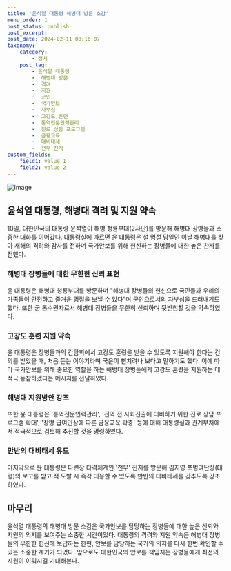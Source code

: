 ```yaml
---
title: '윤석열 대통령 해병대 방문 소감'
menu_order: 1
post_status: publish
post_excerpt: 
post_date: 2024-02-11 00:16:07
taxonomy:
    category:
        - 정치
    post_tag:
        - 윤석열 대통령
        -  해병대 방문
        -  격려
        -  지원
        -  군인
        -  국가안보
        -  자부심
        -  고강도 훈련
        -  통역전문인력관리
        -  진로 상담 프로그램
        -  금융교육
        -  대비태세
        -  천무 진지
custom_fields:
    field1: value 1
    field2: value 2
---
```


![Image](https://imgnews.pstatic.net/image/366/2024/02/10/0000969695_001_20240210183601405.JPG?type=w647)

## 윤석열 대통령, 해병대 격려 및 지원 약속
10일, 대한민국의 대통령 윤석열이 해병 청룡부대(2사단)를 방문해 해병대 장병들과 소중한 대화를 이어갔다. 대통령실에 따르면 윤 대통령은 설 명절 당일인 이날 해병대를 찾아 새해의 격려와 감사를 전하며 국가안보를 위해 헌신하는 장병들에 대한 높은 찬사를 전했다.
### 해병대 장병들에 대한 무한한 신뢰 표현
윤 대통령은 해병대 청룡부대를 방문하며 "해병대 장병들의 헌신으로 국민들과 우리의 가족들이 안전하고 즐거운 명절을 보낼 수 있다"며 군인으로서의 자부심을 드러내기도 했다. 또한 군 통수권자로서 해병대 장병들을 무한히 신뢰하며 뒷받침할 것을 약속하였다.
### 고강도 훈련 지원 약속
윤 대통령은 장병들과의 간담회에서 고강도 훈련을 받을 수 있도록 지원해야 한다는 건의를 받았을 때, 처음 듣는 이야기라며 국운이 뻗치려나 보다고 말하기도 했다. 이에 따라 국가안보를 위해 중요한 역할을 하는 해병대 장병들에게 고강도 훈련을 지원하는 데 적극 동참하겠다는 메시지를 전달하였다.
### 해병대 지원방안 강조
또한 윤 대통령은 '통역전문인력관리', '전역 전 사회진출에 대비하기 위한 진로 상담 프로그램 확대', '장병 급여인상에 따른 금융교육 확충' 등에 대해 대통령실과 관계부처에서 적극적으로 검토해 추진할 것을 명령하였다.
### 만반의 대비태세 유도
마지막으로 윤 대통령은 다련장 타격체계인 '천무' 진지를 방문해 김지영 포병여단장(대령)의 보고를 받고 적 도발 시 즉각 대응할 수 있도록 만반의 대비태세를 갖추도록 강조하였다.
## 마무리
윤석열 대통령의 해병대 방문 소감은 국가안보를 담당하는 장병들에 대한 높은 신뢰와 지원의 의지를 보여주는 소중한 시간이었다. 대통령의 격려와 지원 약속은 해병대 장병들의 무한한 헌신에 보답하는 한편, 안보를 담당하는 국가의 의지를 다시 한번 확인할 수 있는 소중한 계기가 되었다. 앞으로도 대한민국의 안보를 책임지는 장병들에게 최선의 지원이 이뤄지길 기대해본다.
